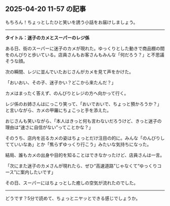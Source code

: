 ## 2025-04-20 11-57 の記事
もちろん！ちょっとしたひと笑いを誘う小話をお届けしましょう。

---

**タイトル：迷子のカメとスーパーのレジ係**

ある日、街のスーパーに迷子のカメが現れた。ゆっくりとした動きで商品棚の間をのんびりと歩いている。店員さんもお客さんもみんな「何だろう？」と不思議そうな顔。

次の瞬間、レジに並んでいたおじさんがカメを見て声をかけた。

「おいおい、その子、迷子かい？どこから来たんだ？」

カメはまったく答えず、のんびりとレジの方へ向かって行く。

レジ係のお姉さんはにっこり笑って、「おいでおいで、ちょっと預かろうか？」と言いながら、カメの甲羅にちょこっと手を添えた。

おじさんも笑いながら、「本人はきっと何も言わないだろうけど、きっと迷子の理由は“速さに自信がない”ってことかな？」

そのうち、店内を巡るカメの姿はちょっとだけ注目の的に。みんな「のんびりしてていいなあ」とか「焦らずゆっくり行こう」みたいな気持ちになった。

結局、誰もカメの出身や目的を知ることはできなかったけど、店員さんは一言。

「次にまた迷子のカメさんが現れたら、ぜひ“高速道路”じゃなくて“ゆっくりコース”に案内したいです」

その日、スーパーにはちょっとした癒しの空気が流れたのでした。

---

どうです？5分で読めて、ちょっとニヤッとできる感じでしょうか。